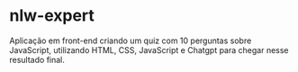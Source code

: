 # nlw-expert
Aplicação em front-end criando um quiz com 10 perguntas sobre JavaScript, utilizando HTML, CSS, JavaScript e Chatgpt para chegar nesse resultado final.

